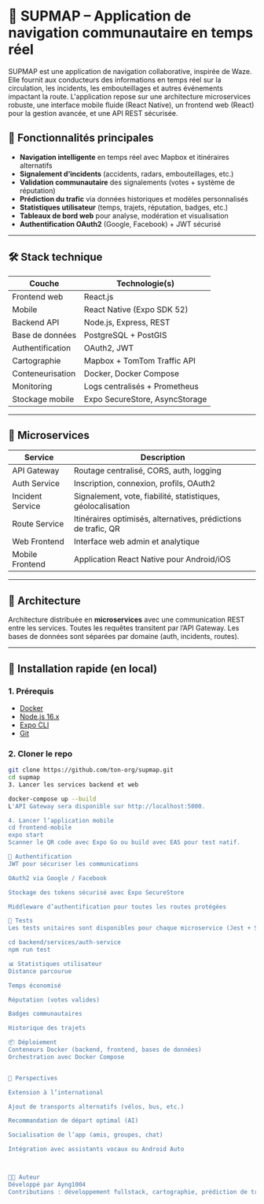 
# 🚗 SUPMAP – Application de navigation communautaire en temps réel

SUPMAP est une application de navigation collaborative, inspirée de Waze. Elle fournit aux conducteurs des informations en temps réel sur la circulation, les incidents, les embouteillages et autres événements impactant la route. L'application repose sur une architecture microservices robuste, une interface mobile fluide (React Native), un frontend web (React) pour la gestion avancée, et une API REST sécurisée.

## 🧭 Fonctionnalités principales

- **Navigation intelligente** en temps réel avec Mapbox et itinéraires alternatifs
- **Signalement d’incidents** (accidents, radars, embouteillages, etc.)
- **Validation communautaire** des signalements (votes + système de réputation)
- **Prédiction du trafic** via données historiques et modèles personnalisés
- **Statistiques utilisateur** (temps, trajets, réputation, badges, etc.)
- **Tableaux de bord web** pour analyse, modération et visualisation
- **Authentification OAuth2** (Google, Facebook) + JWT sécurisé

---

## 🛠️ Stack technique

| Couche       | Technologie(s)                |
|--------------|-------------------------------|
| Frontend web | React.js                      |
| Mobile       | React Native (Expo SDK 52)    |
| Backend API  | Node.js, Express, REST        |
| Base de données | PostgreSQL + PostGIS       |
| Authentification | OAuth2, JWT               |
| Cartographie | Mapbox + TomTom Traffic API   |
| Conteneurisation | Docker, Docker Compose    |
| Monitoring   | Logs centralisés + Prometheus |
| Stockage mobile | Expo SecureStore, AsyncStorage |

---

## 🔌 Microservices

| Service         | Description                                                                 |
|-----------------|-----------------------------------------------------------------------------|
| API Gateway     | Routage centralisé, CORS, auth, logging                                     |
| Auth Service    | Inscription, connexion, profils, OAuth2                                     |
| Incident Service| Signalement, vote, fiabilité, statistiques, géolocalisation                 |
| Route Service   | Itinéraires optimisés, alternatives, prédictions de trafic, QR              |
| Web Frontend    | Interface web admin et analytique                                           |
| Mobile Frontend | Application React Native pour Android/iOS                                  |

---

## 🧩 Architecture

Architecture distribuée en **microservices** avec une communication REST entre les services. Toutes les requêtes transitent par l’API Gateway. Les bases de données sont séparées par domaine (auth, incidents, routes).

---

## 🚀 Installation rapide (en local)

### 1. Prérequis

- [Docker](https://www.docker.com/)
- [Node.js 16.x](https://nodejs.org/)
- [Expo CLI](https://docs.expo.dev/get-started/installation/)
- [Git](https://git-scm.com/)

### 2. Cloner le repo

```bash
git clone https://github.com/ton-org/supmap.git
cd supmap
3. Lancer les services backend et web

docker-compose up --build
L'API Gateway sera disponible sur http://localhost:5000.

4. Lancer l’application mobile
cd frontend-mobile
expo start
Scanner le QR code avec Expo Go ou build avec EAS pour test natif.

🔐 Authentification
JWT pour sécuriser les communications

OAuth2 via Google / Facebook

Stockage des tokens sécurisé avec Expo SecureStore

Middleware d’authentification pour toutes les routes protégées

🧪 Tests
Les tests unitaires sont disponibles pour chaque microservice (Jest + Supertest). Pour exécuter les tests :

cd backend/services/auth-service
npm run test

📊 Statistiques utilisateur
Distance parcourue

Temps économisé

Réputation (votes valides)

Badges communautaires

Historique des trajets

📦 Déploiement
Conteneurs Docker (backend, frontend, bases de données)
Orchestration avec Docker Compose


🧠 Perspectives

Extension à l’international

Ajout de transports alternatifs (vélos, bus, etc.)

Recommandation de départ optimal (AI)

Socialisation de l’app (amis, groupes, chat)

Intégration avec assistants vocaux ou Android Auto



👨‍💻 Auteur
Développé par Ayng1004
Contributions : développement fullstack, cartographie, prédiction de trafic, sécurité, design UX

